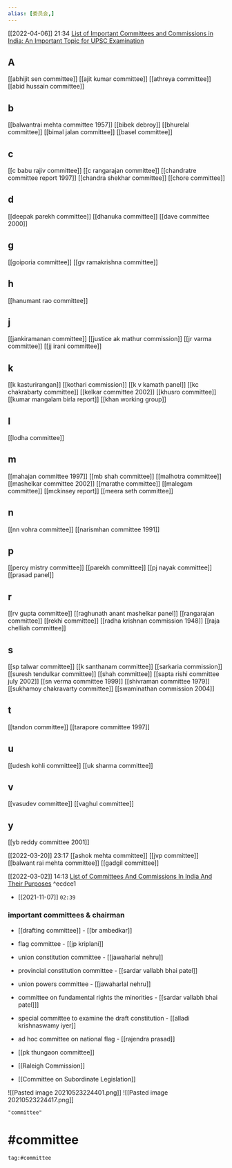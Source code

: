 ```yaml
---
alias: [委员会,]
---
```


[[2022-04-06]] 21:34 [List of Important Committees and Commissions in India: An Important Topic for UPSC Examination](https://upscpathshala.com/content/committees-and-commissions-in-india/)
## A
[[abhijit sen committee]]
[[ajit kumar committee]]
[[athreya committee]]
[[abid hussain committee]]
## b
[[balwantrai mehta committee 1957]]
[[bibek debroy]]
[[bhurelal committee]]
[[bimal jalan committee]]
[[basel committee]]
## c
[[c babu rajiv committee]]
[[c rangarajan committee]]
[[chandratre committee report 1997]]
[[chandra shekhar committee]]
[[chore committee]]
## d
[[deepak parekh committee]]
[[dhanuka committee]]
[[dave committee 2000]]
## g
[[goiporia committee]]
[[gv ramakrishna committee]]
## h
[[hanumant rao committee]]
## j
[[jankiramanan committee]]
[[justice ak mathur commission]]
[[jr varma committee]]
[[jj irani committee]]
## k
[[k kasturirangan]]
[[kothari commission]]
[[k v kamath panel]]
[[kc chakrabarty committee]]
[[kelkar committee 2002]]
[[khusro committee]]
[[kumar mangalam birla report]]
[[khan working group]]
## l
[[lodha committee]]
## m
[[mahajan committee 1997]]
[[mb shah committee]]
[[malhotra committee]]
[[mashelkar committee 2002]]
[[marathe committee]]
[[malegam committee]]
[[mckinsey report]]
[[meera seth committee]]

## n
[[nn vohra committee]]
[[narismhan committee 1991]]
## p
[[percy mistry committee]]
[[parekh committee]]
[[pj nayak committee]]
[[prasad panel]]
## r
[[rv gupta committee]]
[[raghunath anant mashelkar panel]]
[[rangarajan committee]]
[[rekhi committee]]
[[radha krishnan commission 1948]]
[[raja chelliah committee]]
## s
[[sp talwar committee]]
[[k santhanam committee]]
[[sarkaria commission]]
[[suresh tendulkar committee]]
[[shah committee]]
[[sapta rishi committee july 2002]]
[[sn verma committee 1999]]
[[shivraman committee 1979]]
[[sukhamoy chakravarty committee]]
[[swaminathan commission 2004]]
## t
[[tandon committee]]
[[tarapore committee 1997]]
## u
[[udesh kohli committee]]
[[uk sharma committee]]
## v
[[vasudev committee]]
[[vaghul committee]]
## y
[[yb reddy committee 2001]]

[[2022-03-20]] 23:17
[[ashok mehta committee]]
[[jvp committee]]
[[balwant rai mehta committee]]
[[gadgil committee]]

[[2022-03-02]] 14:13
[List of Committees And Commissions In India And Their Purposes](https://byjus.com/free-ias-prep/various-committees-and-their-purpose-for-upsc/) ^ecdce1

- [[2021-11-07]] `02:39`
### important committees & chairman
- [[drafting committee]] - [[br ambedkar]]
- flag committee - [[jp kriplani]]
- union constitution committee - [[jawaharlal nehru]]
- provincial constitution committee - [[sardar vallabh bhai patel]]
- union powers committee - [[jawaharlal nehru]]
- committee on fundamental rights the minorities - [[sardar vallabh bhai patel]]]
- special committee to examine the draft constitution - [[alladi krishnaswamy iyer]]
- ad hoc committee on national flag - [[rajendra prasad]]

- [[pk thungaon committee]]
- [[Raleigh Commission]]
- [[Committee on Subordinate Legislation]]

![[Pasted image 20210523224401.png]]
![[Pasted image 20210523224417.png]]
```query 2021-10-07 19:02
"committee"
```

# #committee 
```query 2021-09-30 15:47
tag:#committee 
```